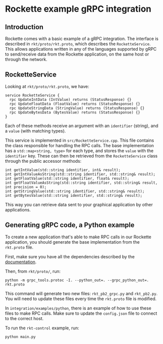 # Rockette example gRPC integration

## Introduction

Rockette comes with a basic example of a gRPC integration. The interface is described in `rkt/proto/rkt.proto`, which describes the `RocketteService`. This allows applications written in any of the languages supported by gRPC to send/receive data from the Rockette application, on the same host or through the network.

## RocketteService

Looking at `rkt/proto/rkt.proto`, we have:

```
service RocketteService {
  rpc UpdateIntData (IntValue) returns (StatusResponse) {}
  rpc UpdateFloatData (FloatValue) returns (StatusResponse) {}
  rpc UpdateStringData (StringValue) returns (StatusResponse) {}
  rpc UpdateBytesData (BytesValue) returns (StatusResponse) {}
}
```
Each of these methods receive an argument with an `identifier` (string), and a `value` (with matching types).

This service is implemented in `src/RocketteService.cpp`. This file contains the class responsible for handling the RPC calls. The base implementation has a `std::map<string, type>` for each type, and stores the `value` with the `identifier` key. These can then be retrieved from the `RocketteService` class through the public accessor methods:

```
int getIntValue(std::string identifier, int& result);
int getIntValueAsString(std::string identifier, std::string& result);
int getFloatValue(std::string identifier, float& result);
int getFloatValueAsString(std::string identifier, std::string& result, int precision = 0);
int getStringValue(std::string identifier, std::string& result);
int getBytesValue(std::string identifier, std::string& result);
```

This way you can retrieve data sent to your graphical application by other applications.

## Generating gRPC code, a Python example

To create a new application that's able to make RPC calls in our Rockette application, you should generate the base implementation from the `rkt.proto` file.

First, make sure you have all the dependencies described by the [documentation](https://grpc.io/docs/quickstart/python/).

Then, from `rkt/proto/`, run:

```
python -m grpc_tools.protoc -I. --python_out=. --grpc_python_out=. rkt.proto
```

This command will generate two new files: `rkt_pb2_grpc.py` and `rkt_pb2.py`. You will need to update these files every time the `rkt.proto` file is modified.

In `integration/examples/python`, there is an example of how to use these files to make RPC calls. Make sure to update the `config.json` file to connect to the correct host.

To run the `rkt-control` example, run:

```
python main.py
```